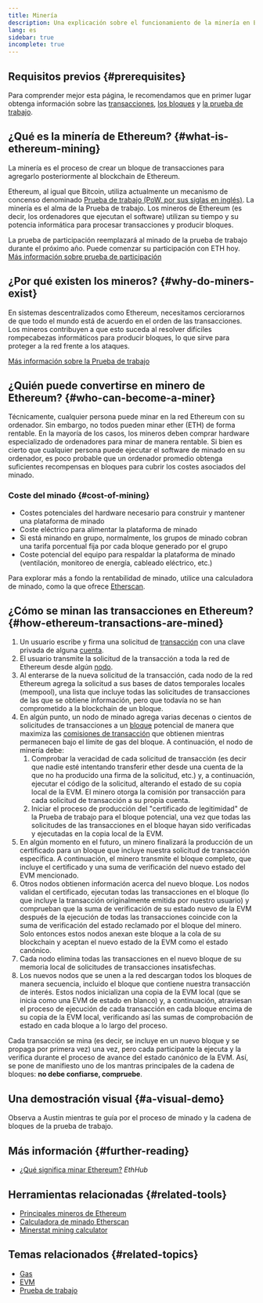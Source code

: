 ```yaml
---
title: Minería
description: Una explicación sobre el funcionamiento de la minería en Etherum y sobre cómo mantiene a Ethereum seguro y descentralizado.
lang: es
sidebar: true
incomplete: true
---
```


## Requisitos previos {#prerequisites}

Para comprender mejor esta página, le recomendamos que en primer lugar obtenga información sobre las [transacciones](/developers/docs/transactions/), [los bloques](/developers/docs/blocks/) y [la prueba de trabajo](/developers/docs/consensus-mechanisms/pow/).

## ¿Qué es la minería de Ethereum? {#what-is-ethereum-mining}

La minería es el proceso de crear un bloque de transacciones para agregarlo posteriormente al blockchain de Ethereum.

Ethereum, al igual que Bitcoin, utiliza actualmente un mecanismo de concenso denominado [Prueba de trabajo (PoW, por sus siglas en inglés)](/developers/docs/consensus-mechanisms/pow/). La minería es el alma de la Prueba de trabajo. Los mineros de Ethereum (es decir, los ordenadores que ejecutan el software) utilizan su tiempo y su potencia informática para procesar transacciones y producir bloques.

<InfoBanner emoji=":wave:">
   La prueba de participación reemplazará al minado de la prueba de trabajo durante el próximo año. Puede comenzar su participación con ETH hoy. <a href="/staking/">Más información sobre prueba de participación</a>    
</InfoBanner>

## ¿Por qué existen los mineros? {#why-do-miners-exist}

En sistemas descentralizados como Ethereum, necesitamos cerciorarnos de que todo el mundo está de acuerdo en el orden de las transacciones. Los mineros contribuyen a que esto suceda al resolver difíciles rompecabezas informáticos para producir bloques, lo que sirve para proteger a la red frente a los ataques.

[Más información sobre la Prueba de trabajo](/developers/docs/consensus-mechanisms/pow/)

## ¿Quién puede convertirse en minero de Ethereum? {#who-can-become-a-miner}

Técnicamente, cualquier persona puede minar en la red Ethereum con su ordenador. Sin embargo, no todos pueden minar ether (ETH) de forma rentable. En la mayoría de los casos, los mineros deben comprar hardware especializado de ordenadores para minar de manera rentable. Si bien es cierto que cualquier persona puede ejecutar el software de minado en su ordenador, es poco probable que un ordenador promedio obtenga suficientes recompensas en bloques para cubrir los costes asociados del minado.

### Coste del minado {#cost-of-mining}

- Costes potenciales del hardware necesario para construir y mantener una plataforma de minado
- Coste eléctrico para alimentar la plataforma de minado
- Si está minando en grupo, normalmente, los grupos de minado cobran una tarifa porcentual fija por cada bloque generado por el grupo
- Coste potencial del equipo para respaldar la plataforma de minado (ventilación, monitoreo de energía, cableado eléctrico, etc.)

Para explorar más a fondo la rentabilidad de minado, utilice una calculadora de minado, como la que ofrece [Etherscan](https://etherscan.io/ether-mining-calculator).

## ¿Cómo se minan las transacciones en Ethereum? {#how-ethereum-transactions-are-mined}

1. Un usuario escribe y firma una solicitud de [transacción](/developers/docs/transactions/) con una clave privada de alguna [cuenta](/developers/docs/accounts/).
2. El usuario transmite la solicitud de la transacción a toda la red de Ethereum desde algún [nodo](/developers/docs/nodes-and-clients/).
3. Al enterarse de la nueva solicitud de la transacción, cada nodo de la red Ethereum agrega la solicitud a sus bases de datos temporales locales (mempool), una lista que incluye todas las solicitudes de transacciones de las que se obtiene información, pero que todavía no se han comprometido a la blockchain de un bloque.
4. En algún punto, un nodo de minado agrega varias decenas o cientos de solicitudes de transacciones a un [bloque](/developers/docs/blocks/) potencial de manera que maximiza las [comisiones de transacción](/developers/docs/gas/) que obtienen mientras permanecen bajo el límite de gas del bloque. A continuación, el nodo de minería debe:
   1. Comprobar la veracidad de cada solicitud de transacción (es decir que nadie esté intentando transferir ether desde una cuenta de la que no ha producido una firma de la solicitud, etc.) y, a continuación, ejecutar el código de la solicitud, alterando el estado de su copia local de la EVM. El minero otorga la comisión por transacción para cada solicitud de transacción a su propia cuenta.
   2. Iniciar el proceso de producción del "certificado de legitimidad" de la Prueba de trabajo para el bloque potencial, una vez que todas las solicitudes de las transacciones en el bloque hayan sido verificadas y ejecutadas en la copia local de la EVM.
5. En algún momento en el futuro, un minero finalizará la producción de un certificado para un bloque que incluye nuestra solicitud de transacción específica. A continuación, el minero transmite el bloque completo, que incluye el certificado y una suma de verificación del nuevo estado del EVM mencionado.
6. Otros nodos obtienen información acerca del nuevo bloque. Los nodos validan el certificado, ejecutan todas las transacciones en el bloque (lo que incluye la transacción originalmente emitida por nuestro usuario) y comprueban que la suma de verificación de su estado nuevo de la EVM después de la ejecución de todas las transacciones coincide con la suma de verificación del estado reclamado por el bloque del minero. Solo entonces estos nodos anexan este bloque a la cola de su blockchain y aceptan el nuevo estado de la EVM como el estado canónico.
7. Cada nodo elimina todas las transacciones en el nuevo bloque de su memoria local de solicitudes de transacciones insatisfechas.
8. Los nuevos nodos que se unen a la red descargan todos los bloques de manera secuencia, incluido el bloque que contiene nuestra transacción de interés. Estos nodos inicializan una copia de la EVM local (que se inicia como una EVM de estado en blanco) y, a continuación, atraviesan el proceso de ejecución de cada transacción en cada bloque encima de su copia de la EVM local, verificando así las sumas de comprobación de estado en cada bloque a lo largo del proceso.

Cada transacción se mina (es decir, se incluye en un nuevo bloque y se propaga por primera vez) una vez, pero cada participante la ejecuta y la verifica durante el proceso de avance del estado canónico de la EVM. Así, se pone de manifiesto uno de los mantras principales de la cadena de bloques: **no debe confiarse, compruebe**.

## Una demostración visual {#a-visual-demo}

Observa a Austin mientras te guía por el proceso de minado y la cadena de bloques de la prueba de trabajo.

<YouTube id="zcX7OJ-L8XQ" />

## Más información {#further-reading}

- [¿Qué significa minar Ethereum?](https://docs.ethhub.io/using-ethereum/mining/) _EthHub_

## Herramientas relacionadas {#related-tools}

- [Principales mineros de Ethereum](https://etherscan.io/stat/miner?range=7&blocktype=blocks)
- [Calculadora de minado Etherscan](https://etherscan.io/ether-mining-calculator)
- [Minerstat mining calculator](https://minerstat.com/coin/ETH)

## Temas relacionados {#related-topics}

- [Gas](/developers/docs/gas/)
- [EVM](/developers/docs/evm/)
- [Prueba de trabajo](/developers/docs/consensus-mechanisms/pow/)
